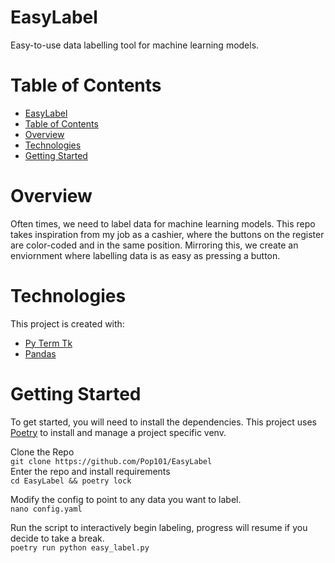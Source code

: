 # EasyLabel

Easy-to-use data labelling tool for machine learning models.

# Table of Contents

- [EasyLabel](#easylabel)
- [Table of Contents](#table-of-contents)
- [Overview](#overview)
- [Technologies](#technologies)
- [Getting Started](#getting-started)

# Overview

Often times, we need to label data for machine learning models. This repo takes inspiration from my job as a cashier, where the buttons on the register are color-coded and in the same position. Mirroring this, we create an enviornment where labelling data is as easy as pressing a button.

# Technologies

This project is created with:

- [Py Term Tk](https://github.com/ceccopierangiolieugenio/pyTermTk)
- [Pandas](https://pandas.pydata.org/)
  
# Getting Started

To get started, you will need to install the dependencies. This project uses [Poetry](https://python-poetry.org/) to install and manage a project specific venv.

Clone the Repo \
```git clone https://github.com/Pop101/EasyLabel``` \
Enter the repo and install requirements \
```cd EasyLabel && poetry lock```

Modify the config to point to any data you want to label. \
```nano config.yaml```

Run the script to interactively begin labeling, progress will resume if you decide to take a break. \
```poetry run python easy_label.py```
